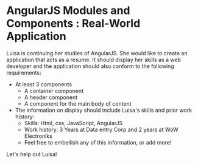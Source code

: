 # AngularJS Modules and Components : Real-World Application

Luisa is continuing her studies of AngularJS. She would like to create an application that acts as a resume. It should display her skills as a web developer and the application should also conform to the following requirements:

- At least 3 components
  - A container component
  - A header component
  - A component for the main body of content
- The information on display should include Luisa's skills and prior work history:
  - Skills: Html, css, JavaScript, AngularJS
  - Work history: 3 Years at Data entry Corp and 2 years at WoW Electroniks 
  - Feel free to embellish any of this information, or add more!

Let's help out Luisa!